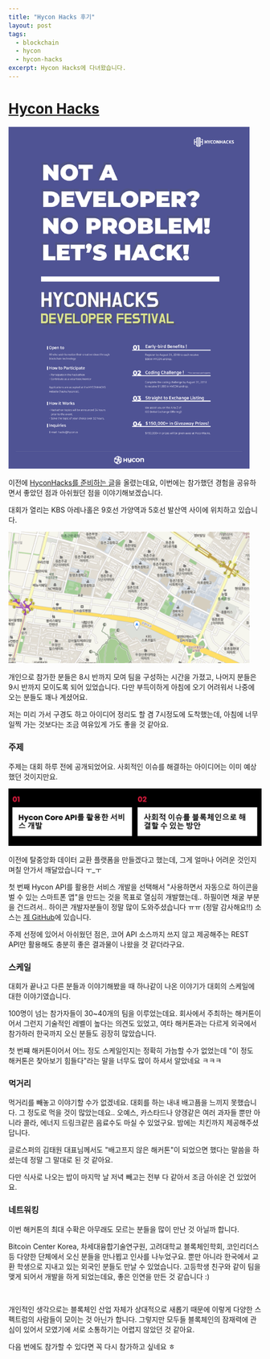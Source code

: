 ```yaml
---
title: "Hycon Hacks 후기"
layout: post
tags:
  - blockchain
  - hycon
  - hycon-hacks
excerpt: Hycon Hacks에 다녀왔습니다.
---
```


# [Hycon Hacks][hyconhacks-web]

<img src="/images/2018/hyconhacks/hycon-hacks-poster.png" class="image fit" style="width: 480px" alt="포스터">

이전에 [HyconHacks를 준비하는 글](../incoming-hycon-hacks)을 올렸는데요,
이번에는 참가했던 경험을 공유하면서 좋았던 점과 아쉬웠던 점을 이야기해보겠습니다.

대회가 열리는 KBS 아레나홀은 9호선 가양역과 5호선 발산역 사이에 위치하고 있습니다.

<img src="/images/2018/hyconhacks/kbs-arena-hall-map.PNG" class="image fit" style="width: 480px" alt="지도">

개인으로 참가한 분들은 8시 반까지 모여 팀을 구성하는 시간을 가졌고,
나머지 분들은 9시 반까지 모이도록 되어 있었습니다. 다만 부득이하게 아침에 오기 어려워서 나중에 오는 분들도 꽤나 계셨어요.

저는 미리 가서 구경도 하고 아이디어 정리도 할 겸 7시정도에 도착했는데,
아침에 너무 일찍 가는 것보다는 조금 여유있게 가도 좋을 것 같아요.

### 주제

주제는 대회 하루 전에 공개되었어요. 사회적인 이슈를 해결하는 아이디어는 이미 예상했던 것이지만요.

<img src="/images/2018/hyconhacks/hycon-hacks-topics.PNG" class="image fit" style="width: 960px" alt="주제">

이전에 탈중앙화 데이터 교환 플랫폼을 만들겠다고 했는데, 그게 얼마나 어려운 것인지 며칠 안가서 깨달았습니다 ㅜ_ㅜ

첫 번째 Hycon API를 활용한 서비스 개발을 선택해서 "사용하면서 자동으로 하이콘을 벌 수 있는 스마트폰 앱"을 만드는 것을 목표로 열심히 개발했는데.. 하필이면 채굴 부분을 건드려서.. 하이콘 개발자분들이 정말 많이 도와주셨습니다 ㅠㅠ (정말 감사해요!!) 소스는 [제 GitHub](https://github.com/soldier4443/Falcon)에 있습니다.

주제 선정에 있어서 아쉬웠던 점은, 코어 API 소스까지 쓰지 않고 제공해주는 REST API만 활용해도 충분히 좋은 결과물이 나왔을 것 같더라구요.

### 스케일

대회가 끝나고 다른 분들과 이야기해봤을 때 하나같이 나온 이야기가 대회의 스케일에 대한 이야기였습니다.

100명이 넘는 참가자들이 30~40개의 팀을 이루었는데요. 회사에서 주최하는 해커톤이어서 그런지 기술적인 레벨이 높다는 의견도 있었고,
여타 해커톤과는 다르게 외국에서 참가하러 한국까지 오신 분들도 굉장히 많았습니다.

첫 번쨰 해커톤이어서 어느 정도 스케일인지는 정확히 가늠할 수가 없었는데
"이 정도 해커톤은 찾아보기 힘들다"라는 말을 너무도 많이 하셔서 알았네요 ㅋㅋㅋ

### 먹거리

먹거리를 빼놓고 이야기할 수가 없겠네요. 대회를 하는 내내 배고픔을 느끼지 못했습니다. 그 정도로 먹을 것이 많았는데요..
오예스, 카스타드나 양갱같은 여러 과자들 뿐만 아니라 콜라, 에너지 드링크같은 음료수도 마실 수 있었구요. 밤에는 치킨까지 제공해주셨답니다.

글로스퍼의 김태원 대표님께서도 "배고프지 않은 해커톤"이 되었으면 했다는 말씀을 하셨는데 정말 그 말대로 된 것 같아요.

다만 식사로 나오는 밥이 마지막 날 저녁 빼고는 전부 다 같아서 조금 아쉬운 건 있었어요.

### 네트워킹

이번 해커톤의 최대 수확은 아무래도 모르는 분들을 많이 만난 것 아닐까 합니다.

Bitcoin Center Korea, 차세대융합기술연구원, 고려대학교 블록체인학회, 코인리더스 등 다양한 단체에서 오신 분들을 만나뵙고 인사를 나누었구요. 뿐만 아니라 한국에서 교환 학생으로 지내고 있는 외국인 분들도 만날 수 있었습니다. 고등학생 친구와 같이 팀을 맺게 되어서 개발을 하게 되었는데요, 좋은 인연을 만든 것 같습니다 :)

<br>

개인적인 생각으로는 블록체인 산업 자체가 상대적으로 새롭기 때문에 이렇게 다양한 스펙트럼의 사람들이 모이는 것 아닌가 합니다. 그렇지만 모두들 블록체인의 잠재력에 관심이 있어서 모였기에 서로 소통하기는 어렵지 않았던 것 같아요.

다음 번에도 참가할 수 있다면 꼭 다시 참가하고 싶네요 ㅎ

[hyconhacks-web]: https://hacks.hycon.io/ko/main_kr/